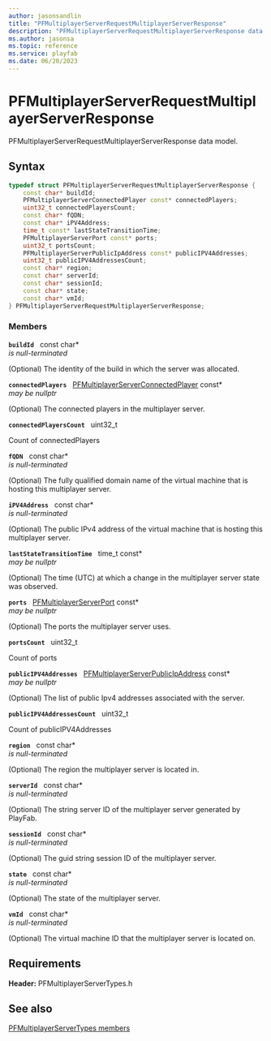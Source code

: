 ```yaml
---
author: jasonsandlin
title: "PFMultiplayerServerRequestMultiplayerServerResponse"
description: "PFMultiplayerServerRequestMultiplayerServerResponse data model."
ms.author: jasonsa
ms.topic: reference
ms.service: playfab
ms.date: 06/20/2023
---
```


# PFMultiplayerServerRequestMultiplayerServerResponse  

PFMultiplayerServerRequestMultiplayerServerResponse data model.  

## Syntax  
  
```cpp
typedef struct PFMultiplayerServerRequestMultiplayerServerResponse {  
    const char* buildId;  
    PFMultiplayerServerConnectedPlayer const* connectedPlayers;  
    uint32_t connectedPlayersCount;  
    const char* fQDN;  
    const char* iPV4Address;  
    time_t const* lastStateTransitionTime;  
    PFMultiplayerServerPort const* ports;  
    uint32_t portsCount;  
    PFMultiplayerServerPublicIpAddress const* publicIPV4Addresses;  
    uint32_t publicIPV4AddressesCount;  
    const char* region;  
    const char* serverId;  
    const char* sessionId;  
    const char* state;  
    const char* vmId;  
} PFMultiplayerServerRequestMultiplayerServerResponse;  
```
  
### Members  
  
**`buildId`** &nbsp; const char*  
*is null-terminated*  
  
(Optional) The identity of the build in which the server was allocated.
  
**`connectedPlayers`** &nbsp; [PFMultiplayerServerConnectedPlayer](pfmultiplayerserverconnectedplayer.md) const*  
*may be nullptr*  
  
(Optional) The connected players in the multiplayer server.
  
**`connectedPlayersCount`** &nbsp; uint32_t  
  
Count of connectedPlayers
  
**`fQDN`** &nbsp; const char*  
*is null-terminated*  
  
(Optional) The fully qualified domain name of the virtual machine that is hosting this multiplayer server.
  
**`iPV4Address`** &nbsp; const char*  
*is null-terminated*  
  
(Optional) The public IPv4 address of the virtual machine that is hosting this multiplayer server.
  
**`lastStateTransitionTime`** &nbsp; time_t const*  
*may be nullptr*  
  
(Optional) The time (UTC) at which a change in the multiplayer server state was observed.
  
**`ports`** &nbsp; [PFMultiplayerServerPort](pfmultiplayerserverport.md) const*  
*may be nullptr*  
  
(Optional) The ports the multiplayer server uses.
  
**`portsCount`** &nbsp; uint32_t  
  
Count of ports
  
**`publicIPV4Addresses`** &nbsp; [PFMultiplayerServerPublicIpAddress](pfmultiplayerserverpublicipaddress.md) const*  
*may be nullptr*  
  
(Optional) The list of public Ipv4 addresses associated with the server.
  
**`publicIPV4AddressesCount`** &nbsp; uint32_t  
  
Count of publicIPV4Addresses
  
**`region`** &nbsp; const char*  
*is null-terminated*  
  
(Optional) The region the multiplayer server is located in.
  
**`serverId`** &nbsp; const char*  
*is null-terminated*  
  
(Optional) The string server ID of the multiplayer server generated by PlayFab.
  
**`sessionId`** &nbsp; const char*  
*is null-terminated*  
  
(Optional) The guid string session ID of the multiplayer server.
  
**`state`** &nbsp; const char*  
*is null-terminated*  
  
(Optional) The state of the multiplayer server.
  
**`vmId`** &nbsp; const char*  
*is null-terminated*  
  
(Optional) The virtual machine ID that the multiplayer server is located on.
  
  
## Requirements  
  
**Header:** PFMultiplayerServerTypes.h
  
## See also  
[PFMultiplayerServerTypes members](../pfmultiplayerservertypes_members.md)  

  
  
